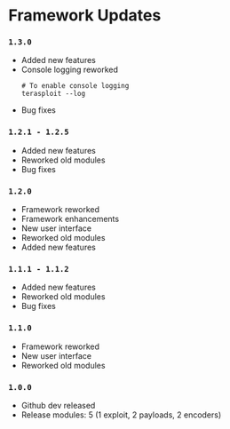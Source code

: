 # Framework Updates

### `1.3.0`
- Added new features
- Console logging reworked
  ```
  # To enable console logging
  terasploit --log 
  ```
- Bug fixes

### `1.2.1 - 1.2.5`
- Added new features
- Reworked old modules
- Bug fixes

### `1.2.0`
- Framework reworked
- Framework enhancements
- New user interface
- Reworked old modules
- Added new features

### `1.1.1 - 1.1.2`
- Added new features
- Reworked old modules
- Bug fixes

### `1.1.0`
- Framework reworked 
- New user interface
- Reworked old modules

### `1.0.0`
- Github dev released
- Release modules: 5 (1 exploit, 2 payloads, 2 encoders)
